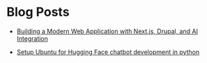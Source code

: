 # Blog Posts

- [Building a Modern Web Application with Next.js, Drupal, and AI Integration](./building-web-app-react-nextjs-drupal.md)

- [Setup Ubuntu for Hugging Face chatbot development in python](./ubuntu-chatbot-huggingface-python.md)